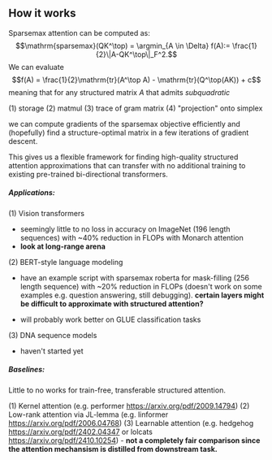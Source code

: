 ## How it works
Sparsemax attention can be computed as:
$$\mathrm{sparsemax}(QK^\top) = \argmin_{A \in \Delta} f(A):= \frac{1}{2}\|A-QK^\top\|_F^2.$$
We can evaluate 
$$f(A) = \frac{1}{2}\mathrm{tr}(A^\top A) - \mathrm{tr}(Q^\top(AK)) + c$$
meaning that for any structured matrix $A$ that admits *subquadratic*

(1) storage
(2) matmul
(3) trace of gram matrix
(4) "projection" onto simplex

we can compute gradients of the sparsemax objective efficiently and (hopefully) find a structure-optimal matrix in a few iterations of gradient descent. 

This gives us a flexible framework for finding high-quality structured attention approximations that can transfer with no additional training to existing pre-trained bi-directional transformers.

##### Applications:
(1) Vision transformers
- seemingly little to no loss in accuracy on ImageNet (196 length sequences) with \~40\% reduction in FLOPs with Monarch attention
- **look at long-range arena**

(2) BERT-style language modeling
- have an example script with sparsemax roberta for mask-filling (256 length sequence) with \~20\% reduction in FLOPs (doesn't work on some examples e.g. question answering, still debugging). **certain layers might be difficult to approximate with structured attention?**

- will probably work better on GLUE classification tasks

(3) DNA sequence models
- haven't started yet


##### Baselines:
Little to no works for train-free, transferable structured attention.

(1) Kernel attention (e.g. performer https://arxiv.org/pdf/2009.14794)
(2) Low-rank attention via JL-lemma (e.g. linformer https://arxiv.org/pdf/2006.04768)
(3) Learnable attention (e.g. hedgehog https://arxiv.org/pdf/2402.04347 or lolcats https://arxiv.org/pdf/2410.10254) - __not a completely fair comparison since the attention mechansism is distilled from downstream task.__